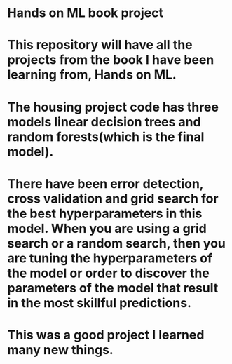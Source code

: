 # Hands on ML book project
# This repository will have all the projects from the book I have been learning from, Hands on ML.
# The housing project code has three models linear decision trees and random forests(which is the final model).
# There have been error detection, cross validation and grid search for the best hyperparameters in this model. When you are using a grid search or a random search, then you are tuning the hyperparameters of the model or order to discover the parameters of the model that result in the most skillful predictions.
# This was a good project I learned many new things.
